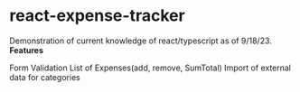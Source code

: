 # react-expense-tracker
Demonstration of current knowledge of react/typescript as of 9/18/23.
**Features**

Form Validation
List of Expenses(add, remove, SumTotal)
Import of external data for categories

